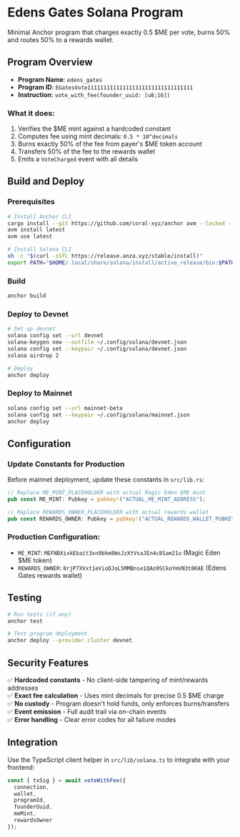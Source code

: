 # Edens Gates Solana Program

Minimal Anchor program that charges exactly 0.5 $ME per vote, burns 50% and routes 50% to a rewards wallet.

## Program Overview

- **Program Name**: `edens_gates`
- **Program ID**: `EGatesVote111111111111111111111111111111111`
- **Instruction**: `vote_with_fee(founder_uuid: [u8;16])`

### What it does:
1. Verifies the $ME mint against a hardcoded constant
2. Computes fee using mint decimals: `0.5 * 10^decimals`
3. Burns exactly 50% of the fee from payer's $ME token account
4. Transfers 50% of the fee to the rewards wallet
5. Emits a `VoteCharged` event with all details

## Build and Deploy

### Prerequisites
```bash
# Install Anchor CLI
cargo install --git https://github.com/coral-xyz/anchor avm --locked --force
avm install latest
avm use latest

# Install Solana CLI
sh -c "$(curl -sSfL https://release.anza.xyz/stable/install)"
export PATH="$HOME/.local/share/solana/install/active_release/bin:$PATH"
```

### Build
```bash
anchor build
```

### Deploy to Devnet
```bash
# Set up devnet
solana config set --url devnet
solana-keygen new --outfile ~/.config/solana/devnet.json
solana config set --keypair ~/.config/solana/devnet.json
solana airdrop 2

# Deploy
anchor deploy
```

### Deploy to Mainnet
```bash
solana config set --url mainnet-beta
solana config set --keypair ~/.config/solana/mainnet.json
anchor deploy
```

## Configuration

### Update Constants for Production

Before mainnet deployment, update these constants in `src/lib.rs`:

```rust
// Replace ME_MINT_PLACEHOLDER with actual Magic Eden $ME mint
pub const ME_MINT: Pubkey = pubkey!("ACTUAL_ME_MINT_ADDRESS");

// Replace REWARDS_OWNER_PLACEHOLDER with actual rewards wallet
pub const REWARDS_OWNER: Pubkey = pubkey!("ACTUAL_REWARDS_WALLET_PUBKEY");
```

### Production Configuration:
- `ME_MINT`: `MEFNBXixkEbait3xn9bkm8WsJzXtVsaJEn4c8Sam21u` (Magic Eden $ME token)  
- `REWARDS_OWNER`: `8rjP7XVxt1eVioDJoLSMMBnse1QAo9SCkoYmVN3t8KAE` (Edens Gates rewards wallet)

## Testing

```bash
# Run tests (if any)
anchor test

# Test program deployment
anchor deploy --provider.cluster devnet
```

## Security Features

✅ **Hardcoded constants** - No client-side tampering of mint/rewards addresses  
✅ **Exact fee calculation** - Uses mint decimals for precise 0.5 $ME charge  
✅ **No custody** - Program doesn't hold funds, only enforces burns/transfers  
✅ **Event emission** - Full audit trail via on-chain events  
✅ **Error handling** - Clear error codes for all failure modes  

## Integration

Use the TypeScript client helper in `src/lib/solana.ts` to integrate with your frontend:

```typescript
const { txSig } = await voteWithFee({
  connection,
  wallet,
  programId,
  founderUuid,
  meMint,
  rewardsOwner
});
```